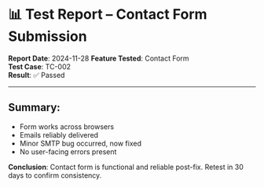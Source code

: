 # 📊 Test Report – Contact Form Submission

**Report Date**: 2024-11-28 
**Feature Tested**: Contact Form  
**Test Case**: TC-002  
**Result**: ✅ Passed

---

## Summary:

- Form works across browsers  
- Emails reliably delivered  
- Minor SMTP bug occurred, now fixed  
- No user-facing errors present

**Conclusion**: Contact form is functional and reliable post-fix. Retest in 30 days to confirm consistency.